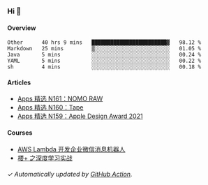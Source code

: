 ### Hi 👋

#### Overview

<!--START_SECTION:waka-->
```text
Other      40 hrs 9 mins   ████████████████████████▓   98.12 % 
Markdown   25 mins         ▒░░░░░░░░░░░░░░░░░░░░░░░░   01.05 % 
Java       5 mins          ░░░░░░░░░░░░░░░░░░░░░░░░░   00.24 % 
YAML       5 mins          ░░░░░░░░░░░░░░░░░░░░░░░░░   00.22 % 
sh         4 mins          ░░░░░░░░░░░░░░░░░░░░░░░░░   00.18 % 
```
<!--END_SECTION:waka-->

#### Articles

<!-- BLOG:START -->
- [Apps 精选 N161：NOMO RAW](https://huhuhang.com/post/product-hunt/product-hunt-n161)
- [Apps 精选 N160：Tape](https://huhuhang.com/post/product-hunt/product-hunt-n160)
- [Apps 精选 N159：Apple Design Award 2021](https://huhuhang.com/post/product-hunt/product-hunt-n159)
<!-- BLOG:END -->

#### Courses

<!-- SYL:START -->
- [AWS Lambda 开发企业微信消息机器人](https://lanqiao.cn/courses/2868)
- [楼+ 之深度学习实战](https://lanqiao.cn/courses/2617)
<!-- SYL:END -->

###### ✓ Automatically updated by [GitHub Action](https://github.com/huhuhang/huhuhang/actions).
